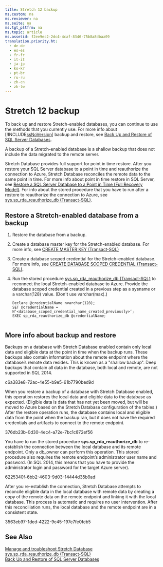 ```yaml
---
title: Stretch 12 backup
ms.custom: na
ms.reviewer: na
ms.suite: na
ms.tgt_pltfrm: na
ms.topic: article
ms.assetid: f2ee9ec2-2dc4-4caf-8346-75b8a8dbaa09
translation.priority.ht: 
  - de-de
  - es-es
  - fr-fr
  - it-it
  - ja-jp
  - ko-kr
  - pt-br
  - ru-ru
  - zh-cn
  - zh-tw
---
```

# Stretch 12 backup
To back up and restore Stretch\-enabled databases, you can continue to use  the methods that you currently use. For more info about [!INCLUDE[ssNoVersion](../../TokenContainer/ssNoVersion_md.md )] backup and restore, see [Back Up and Restore of SQL Server Databases](assetId:///570a21b3-ad29-44a9-aa70-deb2fbd34f27 ).  
  
 A backup of a Stretch\-enabled database is a shallow backup that does not include the data migrated to the remote server.  
  
 Stretch Database provides full support for point in time restore. After you restore your SQL Server database to a point in time and reauthorize the connection to Azure, Stretch Database reconciles the remote data to the same point in time. For more info about point in time restore in SQL Server, see [Restore a SQL Server Database to a Point in Time \(Full Recovery Model\)](assetId:///3a5daefd-08a8-4565-b54f-28ad01a47d32 ). For info about the stored procedure that you have to run after a restore to reauthorize the connection to Azure, see [sys.sp\_rda\_reauthorize\_db \(Transact\-SQL\)](assetId:///f6f3e4b2-8c72-4d23-a5de-fe671ca5c5cd ).  
  
##  <a name="Reconnect"></a> Restore a Stretch\-enabled database from a backup  
  
1.  Restore the database from a backup.  
  
2.  Create a database master key for the Stretch\-enabled database. For more info, see [CREATE MASTER KEY \(Transact\-SQL\)](assetId:///1710a305-1a4f-48ec-836c-11ffd0356d76 )  
  
3.  Create a database scoped credential for the Stretch\-enabled database. For more info, see [CREATE DATABASE SCOPED CREDENTIAL \(Transact\-SQL\)](assetId:///fe830577-11ca-44e5-953b-2d589d54d045 ).  
  
4.  Run the stored procedure [sys.sp\_rda\_reauthorize\_db \(Transact\-SQL\)](assetId:///f6f3e4b2-8c72-4d23-a5de-fe671ca5c5cd ) to reconnect the local Stretch\-enabled database to Azure. Provide the database scoped credential created in a previous step as a sysname or a varchar\(128\) value. \(Don't use varchar\(max\).\)  
  
    ```tsql  
    Declare @credentialName nvarchar(128);   
    SET @credentialName = N’<database_scoped_credential_name_created_previously>’;   
    EXEC sp_rda_reauthorize_db @credentialName;  
  
    ```  
  
##  <a name="MoreInfo"></a> More info about backup and restore  
 Backups on a database with Stretch Database enabled contain only local data and eligible data at the point in time when the backup runs. These backups also contain information about the remote endpoint where the database’s remote data resides. This is known as a "shallow backup". Deep backups that contain all data in the database, both local and remote, are not supported in SQL 2014.  
  
 c6a383e8-72ac-4e55-b9e5-61b7790bed9d  
  
 When you restore a backup of a database with Stretch Database enabled, this operation restores the local data and eligible data to the database as expected. \(Eligible data is data that has not yet been moved, but will be moved to Azure based on the Stretch Database configuration of the tables.\) After the restore operation runs, the database contains local and eligible data from the point when the backup ran, but it does not have the required credentials and artifacts to connect to the remote endpoint.  
  
 376db23b-0d30-4ec4-a72e-7bc1c872ef56  
  
 You have to run the stored procedure **sys.sp\_rda\_reauthorize\_db** to re\-establish the connection between the local database and its remote endpoint. Only a db\_owner can perform this operation. This stored procedure also requires the remote endpoint’s administrator user name and password. \(In SQL 2014, this means that you have to provide the administrator login and password for the target Azure server\).  
  
 6225340f-6bb2-4603-9d03-14444d35b9ad  
  
 After you re\-establish the connection, Stretch Database attempts to reconcile eligible data in the local database with remote data by creating a copy of the remote data on the remote endpoint and linking it with the local database. This process is automatic and requires no user intervention. After this reconciliation runs, the local database and the remote endpoint are in a consistent state.  
  
 3563eb97-1ded-4222-9c45-197e7fe0fcb5  
  
## See Also  
 [Manage and troubleshoot Stretch Database](assetId:///6334db3e-9297-44df-8d53-211187a95520 )   
 [sys.sp\_rda\_reauthorize\_db \(Transact\-SQL\)](assetId:///f6f3e4b2-8c72-4d23-a5de-fe671ca5c5cd )   
 [Back Up and Restore of SQL Server Databases](assetId:///570a21b3-ad29-44a9-aa70-deb2fbd34f27 )